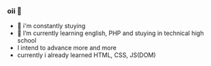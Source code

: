 ### oii 👋



- 🔭 i'm constantly stuying 
- 🌱 I’m currently learning english, PHP and stuying in technical high school
- I intend to advance more and more
- currently i already learned HTML, CSS, JS(DOM)

